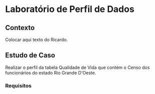 # Laboratório de Perfil de Dados 

## Contexto
Colocar aqui texto do Ricardo.

## Estudo de Caso
Realizar o perfil da tabela Qualidade de Vida que contém o Censo dos funcionários do estado Rio Grande D'Oeste.

### Requisitos
